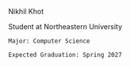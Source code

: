 Nikhil Khot

Student at Northeastern University

	Major: Computer Science
 
	Expected Graduation: Spring 2027
